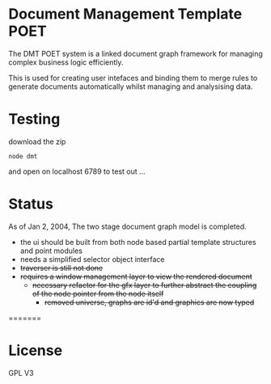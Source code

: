 Document Management Template POET
===

The DMT POET system is a linked document graph framework for managing complex business logic efficiently.  

This is used for creating user intefaces and binding them to merge rules to generate documents automatically whilst managing and analysising data.

Testing
===
download the zip
```
node dmt 
```
and open on localhost 6789 to test out ... 

Status
===

As of Jan 2, 2004, The two stage document graph model is completed.  

- the ui should be built from both node based partial template structures and point modules
- needs a simplified selector object interface 
- ~~traverser is still not done~~
- ~~requires a window management layer to view the rendered document~~
  - ~~necessary refactor for the gfx layer to further abstract the coupling of the node pointer from the node itself~~
    - ~~removed universe, graphs are id'd and graphics are now typed~~

=======

>
License
===
GPL V3




